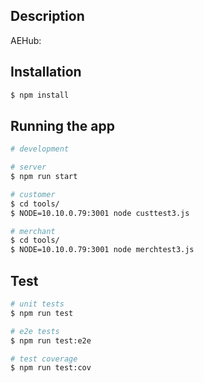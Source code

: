 ## Description

AEHub:

## Installation

```bash
$ npm install
```

## Running the app

```bash
# development

# server
$ npm run start

# customer
$ cd tools/
$ NODE=10.10.0.79:3001 node custtest3.js

# merchant
$ cd tools/
$ NODE=10.10.0.79:3001 node merchtest3.js

```

## Test

```bash
# unit tests
$ npm run test

# e2e tests
$ npm run test:e2e

# test coverage
$ npm run test:cov
```

